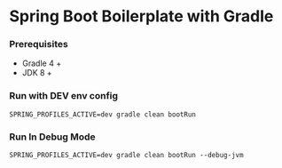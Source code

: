 Spring Boot Boilerplate with Gradle
===================

### Prerequisites
* Gradle 4 +
* JDK 8 +

### Run with DEV env config
```
SPRING_PROFILES_ACTIVE=dev gradle clean bootRun
```

### Run In Debug Mode
```
SPRING_PROFILES_ACTIVE=dev gradle clean bootRun --debug-jvm
```
